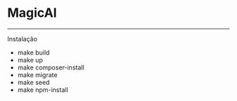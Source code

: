 # MagicAI

---

Instalação

- make build
- make up
- make composer-install
- make migrate
- make seed
- make npm-install